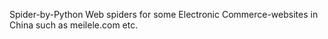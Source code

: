 Spider-by-Python
Web spiders for some Electronic Commerce-websites in China such as meilele.com etc.
